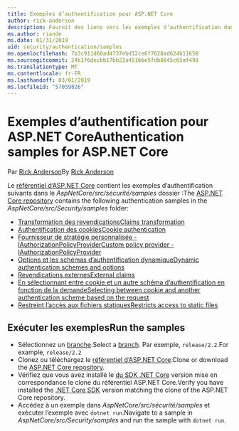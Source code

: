 ```yaml
---
title: Exemples d’authentification pour ASP.NET Core
author: rick-anderson
description: Fournit des liens vers les exemples d’authentification dans le référentiel d’ASP.NET Core.
ms.author: riande
ms.date: 01/31/2019
uid: security/authentication/samples
ms.openlocfilehash: 7b3c911d60ad4737ebd12ce6f7628ad624b11658
ms.sourcegitcommit: 24b1f6decbb17bb22a45166e5fdb0845c65af498
ms.translationtype: MT
ms.contentlocale: fr-FR
ms.lasthandoff: 03/01/2019
ms.locfileid: "57059826"
---
```

# <a name="authentication-samples-for-aspnet-core"></a><span data-ttu-id="738ef-103">Exemples d’authentification pour ASP.NET Core</span><span class="sxs-lookup"><span data-stu-id="738ef-103">Authentication samples for ASP.NET Core</span></span>

<span data-ttu-id="738ef-104">Par [Rick Anderson](https://twitter.com/RickAndMSFT)</span><span class="sxs-lookup"><span data-stu-id="738ef-104">By [Rick Anderson](https://twitter.com/RickAndMSFT)</span></span>

<span data-ttu-id="738ef-105">Le [référentiel d’ASP.NET Core](https://github.com/aspnet/AspNetCore) contient les exemples d’authentification suivants dans le *AspNetCore/src/sécurité/samples* dossier :</span><span class="sxs-lookup"><span data-stu-id="738ef-105">The [ASP.NET Core repository](https://github.com/aspnet/AspNetCore) contains the following authentication samples in the *AspNetCore/src/Security/samples* folder:</span></span>

* [<span data-ttu-id="738ef-106">Transformation des revendications</span><span class="sxs-lookup"><span data-stu-id="738ef-106">Claims transformation</span></span>](https://github.com/aspnet/AspNetCore/tree/release/2.2/src/Security/samples/ClaimsTransformation)
* [<span data-ttu-id="738ef-107">Authentification des cookies</span><span class="sxs-lookup"><span data-stu-id="738ef-107">Cookie authentication</span></span>](https://github.com/aspnet/AspNetCore/tree/release/2.2/src/Security/samples/Cookies)
* [<span data-ttu-id="738ef-108">Fournisseur de stratégie personnalisée - IAuthorizationPolicyProvider</span><span class="sxs-lookup"><span data-stu-id="738ef-108">Custom policy provider - IAuthorizationPolicyProvider</span></span>](https://github.com/aspnet/AspNetCore/tree/release/2.2/src/Security/samples/CustomPolicyProvider)
* [<span data-ttu-id="738ef-109">Options et les schémas d’authentification dynamique</span><span class="sxs-lookup"><span data-stu-id="738ef-109">Dynamic authentication schemes and options</span></span>](https://github.com/aspnet/AspNetCore/tree/release/2.2/src/Security/samples/DynamicSchemes)
* [<span data-ttu-id="738ef-110">Revendications externes</span><span class="sxs-lookup"><span data-stu-id="738ef-110">External claims</span></span>](https://github.com/aspnet/AspNetCore/tree/release/2.2/src/Security/samples/Identity.ExternalClaims)
* [<span data-ttu-id="738ef-111">En sélectionnant entre cookie et un autre schéma d’authentification en fonction de la demande</span><span class="sxs-lookup"><span data-stu-id="738ef-111">Selecting between cookie and another authentication scheme based on the request</span></span>](https://github.com/aspnet/AspNetCore/tree/release/2.2/src/Security/samples/PathSchemeSelection)
* [<span data-ttu-id="738ef-112">Restreint l’accès aux fichiers statiques</span><span class="sxs-lookup"><span data-stu-id="738ef-112">Restricts access to static files</span></span>](https://github.com/aspnet/AspNetCore/tree/release/2.2/src/Security/samples/StaticFilesAuth)

## <a name="run-the-samples"></a><span data-ttu-id="738ef-113">Exécuter les exemples</span><span class="sxs-lookup"><span data-stu-id="738ef-113">Run the samples</span></span>

* <span data-ttu-id="738ef-114">Sélectionnez un [branche](https://github.com/aspnet/AspNetCore).</span><span class="sxs-lookup"><span data-stu-id="738ef-114">Select a [branch](https://github.com/aspnet/AspNetCore).</span></span> <span data-ttu-id="738ef-115">Par exemple, `release/2.2`.</span><span class="sxs-lookup"><span data-stu-id="738ef-115">For example, `release/2.2`</span></span>
* <span data-ttu-id="738ef-116">Clonez ou téléchargez le [référentiel d’ASP.NET Core](https://github.com/aspnet/AspNetCore).</span><span class="sxs-lookup"><span data-stu-id="738ef-116">Clone or download the [ASP.NET Core repository](https://github.com/aspnet/AspNetCore).</span></span>
* <span data-ttu-id="738ef-117">Vérifiez que vous avez installé le [du SDK .NET Core](https://www.microsoft.com/net/download/all) version mise en correspondance le clone du référentiel ASP.NET Core.</span><span class="sxs-lookup"><span data-stu-id="738ef-117">Verify you have installed the [.NET Core SDK](https://www.microsoft.com/net/download/all) version matching the clone of the ASP.NET Core repository.</span></span>
* <span data-ttu-id="738ef-118">Accédez à un exemple dans *AspNetCore/src/sécurité/samples* et exécuter l’exemple avec `dotnet run`.</span><span class="sxs-lookup"><span data-stu-id="738ef-118">Navigate to a sample in *AspNetCore/src/Security/samples* and run the sample with `dotnet run`.</span></span>
